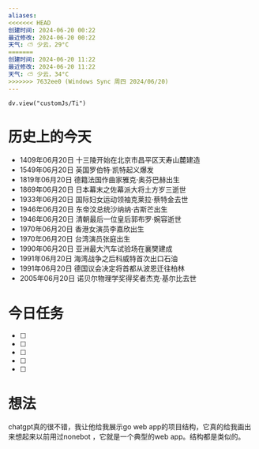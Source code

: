 ```yaml
---
aliases: 
<<<<<<< HEAD
创建时间: 2024-06-20 00:22
最近修改: 2024-06-20 00:22
天气: ⛅️ 少云，29°C 
=======
创建时间: 2024-06-20 11:22
最近修改: 2024-06-20 11:22
天气: ⛅️ 少云，34°C 
>>>>>>> 7632ee0 (Windows Sync 周四 2024/06/20)
---
```



```dataviewjs
dv.view("customJs/Ti")
```
#  历史上的今天
- 1409年06月20日 十三陵开始在北京市昌平区天寿山麓建造
- 1549年06月20日 英国罗伯特·凯特起义爆发
- 1819年06月20日 德籍法国作曲家雅克·奥芬巴赫出生
- 1869年06月20日 日本幕末之佐幕派大将土方岁三逝世
- 1933年06月20日 国际妇女运动领袖克莱拉·蔡特金去世
- 1946年06月20日 东帝汶总统沙纳纳·古斯芒出生
- 1946年06月20日 清朝最后一位皇后郭布罗·婉容逝世
- 1970年06月20日 香港女演员李嘉欣出生
- 1970年06月20日 台湾演员张庭出生
- 1990年06月20日 亚洲最大汽车试验场在襄樊建成
- 1991年06月20日 海湾战争之后科威特首次出口石油
- 1991年06月20日 德国议会决定将首都从波恩迁往柏林
- 2005年06月20日 诺贝尔物理学奖得奖者杰克·基尔比去世

# 今日任务
- [ ] 
- [ ] 
- [ ] 
- [ ] 
- [ ] 

#  想法

chatgpt真的很不错，我让他给我展示go web app的项目结构，它真的给我画出来想起来以前用过nonebot ，它就是一个典型的web app。结构都是类似的。





























































































































































































































































































































































































































































































































































































































































































































































































































































































































































































































































































































































































































































































































































































































































































































































































































































































































































































































































































































































































































































































































































































































































































































































































































































































































































































































































































































































































































































































































































































































































































































































































































































































































































































































































































































































































































































































































































































































































































































































































































































































































































































































































































































































































































































































































































































































































































































































































































































































































































































































































































































































































































































































































































































































































































































































































































































































































































































































































































































































































































































































































































































































































































































































































































































































































































































































































































































































































































































































































































































































































































































































































































































































































































































































































































































































































































































































































































































































































































































































































































































































































































































































































































































































































































































































































































































































































































































































































































































































































































































































































































































































































































































































































































































































































































































































































































































































































































































































































































































































































































































































































































































































































































































































































































































































































































































































































































































































































































































































































































































































































































































































































































































































































































































































































































































































































































































































































































































































































































































































































































































































































































































































































































































































































































































































































































































































































































































































































































































































































































































































































































































































































































































































































































































































































































































































































































































































































































































































































































































































































































































































































































































































































































































































































































































































































































































































































































































































































































































































































































































































































































































































































































































































































































































































































































































































































































































































































































































































































































































































































































































































































































































































































































































































































































































































































































































































































































































































































































































































































































































































































































































































































































































































































































































































































































































































































































































































































































































































































































































































































































































































































































































































































































































































































































































































































































































































































































































































































































































































































































































































































































































































































































































































































































































































































































































































































































































































































































































































































































































































































































































































































































































































































































































































































































































































































































































































































































































































































































































































































































































































































































































































































































































































































































































































































































































































































































































































































































































































































































































































































































































































































































































































































































































































































































































































































































































































































































































































































































































































































































































































































































































































































































































































































































































































































































































































































































































































































































































































































































































































































































































































































































































































































































































































































































































































































































































































































































































































































































































































































































































































































































































































































































































































































































































































































































































































































































































































































































































































































































































































































































































































































































































































































































































































































































































































































































































































































































































































































































































































































































































































































































































































































































































































































































































































































































































































































































































































































































































































































































































































































































































































































































































































































































































































































































































































































































































































































































































































































































































































































































































































































































































































































































































































































































































































































































































































































































































































































































































































































































































































































































































































































































































































































































































































































































































































































































































































































































































































































































































































































































































































































































































































































































































































































































































































































































































































































































































































































































































































































































































































































































































































































































































































































































































































































































































































































































































































































































































































































































































































































































































































































































































































































































































































































































































































































































































































































































































































































































































































































































































































































































































































































































































































































































































































































































































































































































































































































































































































































































































































































































































































































































































































































































































































































































































































































































































































































































































































































































































































































































































































































































































































































































































































































































































































































































































































































































































































































































































































































































































































































































































































































































































































































































































































































































































































































































































































































































































































































































































































































































































































































































































































































































































































































































































































































































































































































































































































































































































































































































































































































































































































































































































































































































































































































































































































































































































































































































































































































































































































































































































































































































































































































































































































































































































































































































































































































































































































































































































































































































































































































































































































































































































































































































































































































































































































































































































































































































































































































































































































































































































































































































































































































































































































































































































































































































































































































































































































































































































































































































































































































































































































































































































































































































































































































































































































































































































































































































































































































































































































































































































































































































































































































































































































































































































































































































































































































































































































































































































































































































































































































































































































































































































































































































































































































































































































































































































































































































































































































































































































































































































































































































































































































































































































































































































































































































































































































































































































































































































































































































































































































































































































































































































































































































































































































































































































































































































































































































































































































































































































































































































































































































































































































































































































































































































































































































































































































































































































































































































































































































































































































































































































































































































































































































































































































































































































































































































































































































































































































































































































































































































































































































































































































































































































































































































































































































































































































































































































































































































































































































































































































































































































































































































































































